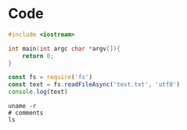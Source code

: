 
# Code

```c++
#include <iostream>

int main(int argc char *argv[]){
    return 0;
}
```

```javascript
const fs = require('fs')
const text = fs.readFileAsync('test.txt', 'utf8')
console.log(text)
```

```shell
uname -r
# comments
ls
```
